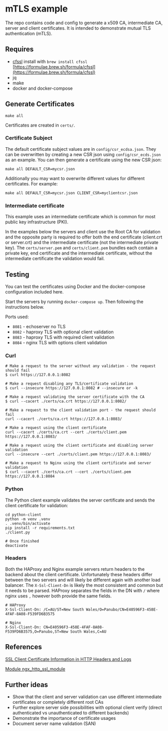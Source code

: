# mTLS example

The repo contains code and config to generate a x509 CA, intermediate CA, server and client certificates. It is intended to demonstrate mutual TLS authentication (mTLS).

## Requires

* [cfssl](https://github.com/cloudflare/cfssl) install with `brew install cfssl` [https://formulae.brew.sh/formula/cfssl](https://formulae.brew.sh/formula/cfssl)
* jq
* make
* docker and docker-compose

## Generate Certificates

```
make all
```

Certificates are created in `certs/`.

### Certificate Subject

The default certificate subject values are in `config/csr_ecdsa.json`. They can be overwritten by creating a new CSR json using `config/csr_ecds.json` as an example. You can then generate a certificate using the new CSR json:

```
make all DEFAULT_CSR=mycsr.json
```

Additionally you may want to overwrite different values for different certificates. For example:

```
make all DEFAULT_CSR=mycsr.json CLIENT_CSR=myclientcsr.json
```

### Intermediate certificate

This example uses an intermediate certificate which is common for most public key infrastructure (PKI).

In the examples below the servers and client use the Root CA for validation and the opposite party is required to offer both the end certificate (client.crt or server.crt) and the intermediate certificate (not the intermediate private key). The `certs/server.pem` and `certs/client.pem` bundles each contain a private key, end certificate and the intermediate certificate, without the intermediate certificate the validation would fail.

## Testing

You can test the certificates using Docker and the docker-compose configuration included here.

Start the servers by running `docker-compose up`. Then following the instructions below.

Ports used:

* `8081` - echoserver no TLS
* `8082` - haproxy TLS with optional client validation
* `8083` - haproxy TLS with required client validation
* `8084` - nginx TLS with options client validation

### Curl

```
# Make a request to the server without any validation - the request should fail
$ curl https://127.0.0.1:8082

# Make a request disabling any TLS/certificate validation
$ curl --insecure https://127.0.0.1:8082 # --insecure or -k

# Make a request validating the server certificate with the CA
$ curl --cacert ./certs/ca.crt https://127.0.0.1:8082/

# Make a request to the client validation port - the request should fail
curl --cacert ./certs/ca.crt https://127.0.0.1:8083/

# Make a request using the client certificate
curl --cacert ./certs/ca.crt --cert ./certs/client.pem https://127.0.0.1:8083/

# Make a request using the client certificate and disabling server validation
curl --insecure --cert ./certs/client.pem https://127.0.0.1:8083/

# Make a request to Nginx using the client certificate and server validation
$ curl --cacert ./certs/ca.crt --cert ./certs/client.pem https://127.0.0.1:8084
```

### Python

The Python client example validates the server certificate and sends the client certificate for validation:

```
cd python-client
python -m venv .venv
. .venv/bin/activate
pip install -r requirements.txt
./client.py

# Once finished
deactivate
```

### Headers

Both the HAProxy and Nginx example servers return headers to the backend about the client certificate. Unfortunately these headers differ between the two servers and will likely be different again with another load balancer. The `X-Ssl-Client-Dn` is likely the most consistent and common but it needs to be parsed. HAProxy separates the fields in the DN with `/` where nginx uses `,` however both provide the same fields.

```
# HAProxy
X-Ssl-Client-Dn: /C=AU/ST=New South Wales/O=Panubo/CN=E40596F3-458E-4FAF-8A08-F539FD6B3575

# Nginx
X-Ssl-Client-Dn: CN=E40596F3-458E-4FAF-8A08-F539FD6B3575,O=Panubo,ST=New South Wales,C=AU
```

## References

[SSL Client Certificate Information in HTTP Headers and Logs](https://www.haproxy.com/blog/ssl-client-certificate-information-in-http-headers-and-logs/)

[Module ngx_http_ssl_module](https://nginx.org/en/docs/http/ngx_http_ssl_module.html)

## Further ideas

* Show that the client and server validation can use different intermediate certificates or completely different root CAs
* Further explore server side possibilities with optional client verify (direct authenticated vs unauthenticated to different backends)
* Demonstrate the importance of certificate usages
* Document server name validation (SAN)
